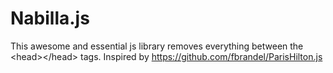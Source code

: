 Nabilla.js
==========

This awesome and essential js library removes everything between the &lt;head>&lt;/head> tags. Inspired by https://github.com/fbrandel/ParisHilton.js
